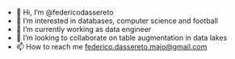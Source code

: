 - 👋 Hi, I’m @federicodassereto
- 👀 I’m interested in databases, computer science and football 
- 🌱 I’m currently working as data engineer
- 💞️ I’m looking to collaborate on table augmentation in data lakes
- 📫 How to reach me federico.dassereto.majo@gmail.com

<!---
federicodassereto/federicodassereto is a ✨ special ✨ repository because its `README.md` (this file) appears on your GitHub profile.
You can click the Preview link to take a look at your changes.
--->
